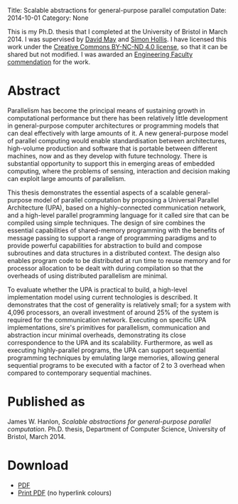 Title: Scalable abstractions for general-purpose parallel computation
Date: 2014-10-01
Category: None

This is my Ph.D. thesis that I completed at the University of Bristol in March
2014. I was supervised by [David May](https://www.cs.bris.ac.uk/~dave/) and
[Simon Hollis](http://www.cs.bris.ac.uk/staff/simon/). I have licensed this work
under the
[Creative Commons BY-NC-ND 4.0 license](http://creativecommons.org/licenses/by-nc-nd/4.0/),
so that it can be shared but not modified. I was awarded an
[Engineering Faculty commendation](http://www.bristol.ac.uk/engineering/postgraduate/commendations/hanlon.html)
for the work.

# Abstract

Parallelism has become the principal means of sustaining growth in
computational performance but there has been relatively little development in
general-purpose computer architectures or programming models that can deal
effectively with large amounts of it. A new general-purpose model of parallel
computing would enable standardisation between architectures, high-volume
production and software that is portable between different machines, now and as
they develop with future technology. There is substantial opportunity to
support this in emerging areas of embedded computing, where the problems of
sensing, interaction and decision making can exploit large amounts of
parallelism.

This thesis demonstrates the essential aspects of a scalable general-purpose
model of parallel computation by proposing a Universal Parallel Architecture
(UPA), based on a highly-connected communication network, and a high-level
parallel programming language for it called sire that can be compiled using
simple techniques. The design of sire combines the essential capabilities of
shared-memory programming with the benefits of message passing to support a
range of programming paradigms and to provide powerful capabilities for
abstraction to build and compose subroutines and data structures in a
distributed context. The design also enables program code to be distributed at
run time to reuse memory and for processor allocation to be dealt with during
compilation so that the overheads of using distributed parallelism are minimal.

To evaluate whether the UPA is practical to build, a high-level implementation
model using current technologies is described. It demonstrates that the cost of
generality is relatively small; for a system with 4,096 processors, an overall
investment of around 25% of the system is required for the communication
network. Executing on specific UPA implementations, sire's primitives for
parallelism, communication and abstraction incur minimal overheads,
demonstrating its close correspondence to the UPA and its scalability.
Furthermore, as well as executing highly-parallel programs, the UPA can support
sequential programming techniques by emulating large memories, allowing general
sequential programs to be executed with a factor of 2 to 3 overhead when
compared to contemporary sequential machines.

# Published as

James W. Hanlon, *Scalable abstractions for general-purpose parallel
computation*.  Ph.D. thesis, Department of Computer Science, University of
Bristol, March 2014.

# Download

- [PDF](/files/thesis.pdf)
- [Print PDF](/files/thesis-print.pdf) (no hyperlink colours)

